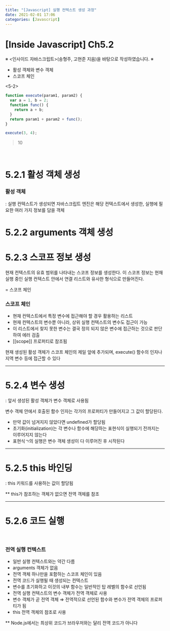 ```yaml
---
title: "[Javascript] 실행 컨텍스트 생성 과정"
date: 2021-02-01 17:06
categories: [Javascript]
---
```


# [Inside Javascript] Ch5.2

※ <인사이드 자바스크립트>(송형주, 고현준 지음)을 바탕으로 작성하였습니다. ※

- 활성 객체와 변수 객체
- 스코프 체인

<5-2>

```jsx
function execute(param1, param2) {
  var a = 1, b = 2;
  function func() {
    return a + b;
  }
  return param1 + param2 + func();
}

execute(3, 4);
```

>10

<br>

# 5.2.1 활성 객체 생성

### 활성 객체

: 실행 컨텍스트가 생성되면 자바스크립트 엔진은 해당 컨텍스트에서 생성한, 실행에 필요한 여러 가지 정보를 담을 객체

# 5.2.2 arguments 객체 생성

# 5.2.3 스코프 정보 생성

현재 컨텍스트의 유효 범위를 나타내는 스코프 정보를 생성한다. 이 스코프 정보는 현재 실행 중인 실행 컨텍스트 안에서 연결 리스트와 유사한 형식으로 만들어진다.

= 스코프 체인

### 스코프 체인

- 현재 컨텍스트에서 특정 변수에 접근해야 할 경우 활용하는 리스트
- 현재 컨텍스트의 변수뿐 아니라, 상위 실행 컨텍스트의 변수도 접근이 가능
- 이 리스트에서 찾지 못한 변수는 결국 정의 되지 않은 변수에 접근하는 것으로 판단하여 에러 검출
- [[scope]] 프로퍼티로 참조됨

현재 생성된 활성 객체가 스코프 체인의 제일 앞에 추가되며, execute() 함수의 인자나 지역 변수 등에 접근할 수 있다

---

# 5.2.4 변수 생성

: 앞서 생성된 활성 객체가 변수 객체로 사용됨

변수 객체 안에서 호출된 함수 인자는 각가의 프로퍼티가 만들어지고 그 값이 할당된다.

- 만약 값이 넘겨지지 않았다면 undefined가 할당됨
- 초기화(initialization)는 각 변수나 함수에 해당하는 표현식이 실행되기 전까지는 이루어지지 않는다
- 표현식ㄱ의 실행은 변수 객체 생성이 다 이루어진 후 시작된다

---

# 5.2.5 this 바인딩

: this 키워드를 사용하는 값이 할당됨

** this가 참조하는 객체가 없으면 전역 객체를 참조

---

# 5.2.6 코드 실행

<br>

### 전역 실행 컨텍스트

- 일반 실행 컨텍스트와는 약간 다름
- arguments 객체가 없음
- 전역 객체 하나만을 포함하는 스코프 체인이 있음
- 전역 코드가 실행될 때 생성되는 컨텍스트
- 변수를 초기화하고 이것의 내부 함수는 일반적인 탑 레벨의 함수로 선언됨
- 전역 실행 컨텍스트의 변수 객체가 전역 객체로 사용
- 변수 객체가 곧 전역 객체
⇒ 전역적으로 선언된 함수와 변수가 전역 객체의 프로퍼티가 됨
- this 전역 객체의 참조로 사용

** Node.js에서는 최상위 코드가 브라우저와는 달리 전역 코드가 아니다